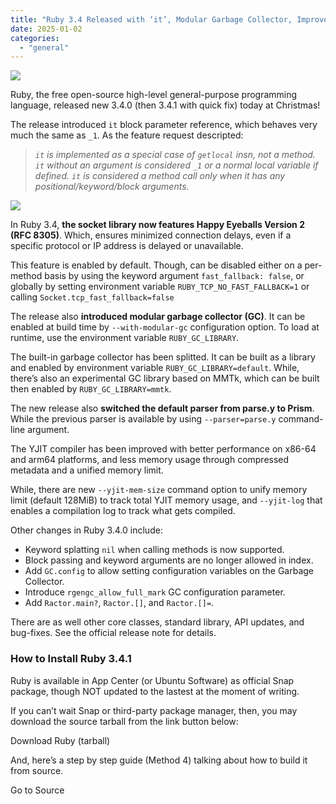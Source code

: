 ```yaml
---
title: "Ruby 3.4 Released with ‘it’, Modular Garbage Collector, Improved YJIT"
date: 2025-01-02
categories: 
  - "general"
---
```


![](https://ubuntuhandbook.org/wp-content/uploads/2024/01/ruby-logo-250x250.webp)

Ruby, the free open-source high-level general-purpose programming language, released new 3.4.0 (then 3.4.1 with quick fix) today at Christmas!

The release introduced `it` block parameter reference, which behaves very much the same as `_1`. As the feature request descripted:

> _`it` is implemented as a special case of `getlocal` insn, not a method. `it` without an argument is considered `_1` or a normal local variable if defined. `it` is considered a method call only when it has any positional/keyword/block arguments._

![](https://ubuntuhandbook.org/wp-content/uploads/2024/12/ruby-it-700x378.webp)

In Ruby 3.4, **the socket library now features Happy Eyeballs Version 2 (RFC 8305)**. Which, ensures minimized connection delays, even if a specific protocol or IP address is delayed or unavailable.

This feature is enabled by default. Though, can be disabled either on a per-method basis by using the keyword argument `fast_fallback: false`, or globally by setting environment variable `RUBY_TCP_NO_FAST_FALLBACK=1` or calling `Socket.tcp_fast_fallback=false`

The release also **introduced modular garbage collector (GC)**. It can be enabled at build time by `--with-modular-gc` configuration option. To load at runtime, use the environment variable `RUBY_GC_LIBRARY`.

The built-in garbage collector has been splitted. It can be built as a library and enabled by environment variable `RUBY_GC_LIBRARY=default`. While, there’s also an experimental GC library based on MMTk, which can be built then enabled by `RUBY_GC_LIBRARY=mmtk`.

The new release also **switched the default parser from parse.y to Prism**. While the previous parser is available by using `--parser=parse.y` command-line argument.

The YJIT compiler has been improved with better performance on x86-64 and arm64 platforms, and less memory usage through compressed metadata and a unified memory limit.

While, there are new `--yjit-mem-size` command option to unify memory limit (default 128MiB) to track total YJIT memory usage, and `--yjit-log` that enables a compilation log to track what gets compiled.

Other changes in Ruby 3.4.0 include:

- Keyword splatting `nil` when calling methods is now supported.
- Block passing and keyword arguments are no longer allowed in index.
- Add `GC.config` to allow setting configuration variables on the Garbage Collector.
- Introduce `rgengc_allow_full_mark` GC configuration parameter.
- Add `Ractor.main?`, `Ractor.[]`, and `Ractor.[]=`.

There are as well other core classes, standard library, API updates, and bug-fixes. See the official release note for details.

### How to Install Ruby 3.4.1

Ruby is available in App Center (or Ubuntu Software) as official Snap package, though NOT updated to the lastest at the moment of writing.

If you can’t wait Snap or third-party package manager, then, you may download the source tarball from the link button below:

Download Ruby (tarball)

And, here’s a step by step guide (Method 4) talking about how to build it from source.

Go to Source
